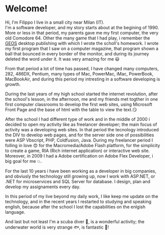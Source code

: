 # Welcome!
Hi, I'm Filippo I live in a small city near Milan (IT). 
<br>
I'm a software developer, and my story starts about at the begining of 1990.<br />
More or less in that period, my parents gave me my first computer, the very old Comodore 64. Other the many game that I had play, i remember the [GEOS](https://it.wikipedia.org/wiki/GEOS) desktop publishing with which I wrote the scholl's  homework. I wrote my first program that I saw on a computer magazine, that program shown a ball that bounced in every border of the monitor, and during its journey deleted the word under it. It was very amazing for me 😃

From that period a lot of time has passed, I have changed many computers, 282, 486DX, Pentium, many types of Mac, PowerMac, iMac, PowerBook, MacBookAir, and during this period my intresting in a software developing is growth.

During the last years of my high school started the internet revolution, after the school's lesson, in the afternoon, me and my friends met togther in one first computer classrooms to develop the first web sites, using Microsoft Front Page and the base of html with the table to view the text.😏


After the school I had different type of work and in the middle of 2000 i decided to open my activity like as freelancer developer; the main focus of activity was a developing web sites. In that period the tecnology introduced the DIV to develop web pages, and for the server side one of possibilities were ASP Vbscript, PHP, Coldfusion, Java. During my freelancer period I folling in love 😍 for the Macromedia/Adobe Flash platform, for the simplicity to create a game, RIA (Rich internet application) or interactive web site. Moreover, in 2009 I had a Adobe certification on Adobe Flex Developer, i big goal for me 💥. 

For the last 10 years i have been working as a developer in big companies, and obviusly the technology still growing up, now I work with ASP.NET, or .NET for microservices and SQL Server for database. I design, plan and develop my assignaments every day.

In this period of my live beyond my daily work, I like keep me update on the technology, and in the recent years I restarted to studying and speaking english, because after the school I lost the capabilities on the enlgish language.

And last but not least I'm a scuba diver 🐠, is a wonderful activity; the underwater world is very strange 🐟, is fantastic 🐳! 



